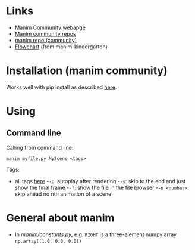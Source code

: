# Links
 - [Manim Community webapge](https://docs.manim.community/en/v0.2.0/)
 - [Manim community repos](https://github.com/ManimCommunity)
 - [manim repo (community)](https://github.com/ManimCommunity/manim)
 - [Flowchart](https://github.com/manim-kindergarten/manim_sandbox/blob/master/docs/manim%E7%B1%BB%E7%BB%93%E6%9E%84.pdf) (from manim-kindergarten) 

# Installation (manim community)
Works well with pip install as described [here](https://docs.manim.community/en/v0.2.0/installation.html#installing-manim).

# Using

## Command line

Calling from command line:

```
manim myfile.py MyScene <tags>
```

Tags:
 - all tags [here](https://docs.manim.community/en/latest/tutorials/configuration.html#a-list-of-all-cli-flags)
 -`-p`: autoplay after rendering
 -`-s`: skip to the end and just show the final frame
 -`-f`: show the file in the file browser
 -`-n <number>`: skip ahead no nth animation of a scene

# General about manim

 - In *manim/constants.py*, e.g. `RIGHT` is a three-alement numpy array `np.array((1.0, 0.0, 0.0))`
